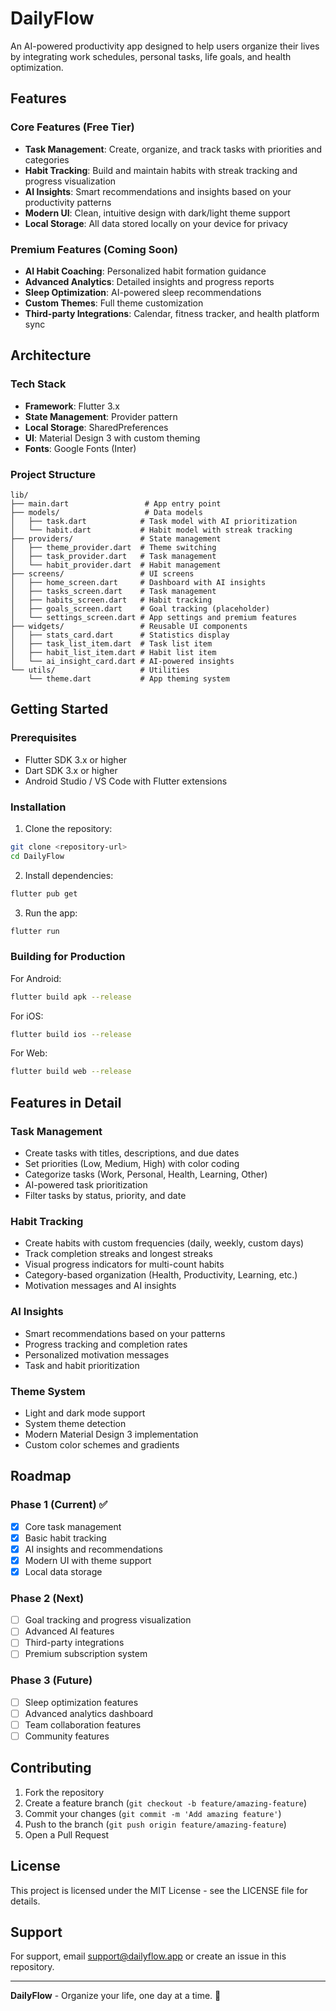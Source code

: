 # DailyFlow

An AI-powered productivity app designed to help users organize their lives by integrating work schedules, personal tasks, life goals, and health optimization.

## Features

### Core Features (Free Tier)
- **Task Management**: Create, organize, and track tasks with priorities and categories
- **Habit Tracking**: Build and maintain habits with streak tracking and progress visualization
- **AI Insights**: Smart recommendations and insights based on your productivity patterns
- **Modern UI**: Clean, intuitive design with dark/light theme support
- **Local Storage**: All data stored locally on your device for privacy

### Premium Features (Coming Soon)
- **AI Habit Coaching**: Personalized habit formation guidance
- **Advanced Analytics**: Detailed insights and progress reports
- **Sleep Optimization**: AI-powered sleep recommendations
- **Custom Themes**: Full theme customization
- **Third-party Integrations**: Calendar, fitness tracker, and health platform sync

## Architecture

### Tech Stack
- **Framework**: Flutter 3.x
- **State Management**: Provider pattern
- **Local Storage**: SharedPreferences
- **UI**: Material Design 3 with custom theming
- **Fonts**: Google Fonts (Inter)

### Project Structure
```
lib/
├── main.dart                 # App entry point
├── models/                   # Data models
│   ├── task.dart            # Task model with AI prioritization
│   └── habit.dart           # Habit model with streak tracking
├── providers/               # State management
│   ├── theme_provider.dart  # Theme switching
│   ├── task_provider.dart   # Task management
│   └── habit_provider.dart  # Habit management
├── screens/                 # UI screens
│   ├── home_screen.dart     # Dashboard with AI insights
│   ├── tasks_screen.dart    # Task management
│   ├── habits_screen.dart   # Habit tracking
│   ├── goals_screen.dart    # Goal tracking (placeholder)
│   └── settings_screen.dart # App settings and premium features
├── widgets/                 # Reusable UI components
│   ├── stats_card.dart      # Statistics display
│   ├── task_list_item.dart  # Task list item
│   ├── habit_list_item.dart # Habit list item
│   └── ai_insight_card.dart # AI-powered insights
└── utils/                   # Utilities
    └── theme.dart           # App theming system
```

## Getting Started

### Prerequisites
- Flutter SDK 3.x or higher
- Dart SDK 3.x or higher
- Android Studio / VS Code with Flutter extensions

### Installation

1. Clone the repository:
```bash
git clone <repository-url>
cd DailyFlow
```

2. Install dependencies:
```bash
flutter pub get
```

3. Run the app:
```bash
flutter run
```

### Building for Production

For Android:
```bash
flutter build apk --release
```

For iOS:
```bash
flutter build ios --release
```

For Web:
```bash
flutter build web --release
```

## Features in Detail

### Task Management
- Create tasks with titles, descriptions, and due dates
- Set priorities (Low, Medium, High) with color coding
- Categorize tasks (Work, Personal, Health, Learning, Other)
- AI-powered task prioritization
- Filter tasks by status, priority, and date

### Habit Tracking
- Create habits with custom frequencies (daily, weekly, custom days)
- Track completion streaks and longest streaks
- Visual progress indicators for multi-count habits
- Category-based organization (Health, Productivity, Learning, etc.)
- Motivation messages and AI insights

### AI Insights
- Smart recommendations based on your patterns
- Progress tracking and completion rates
- Personalized motivation messages
- Task and habit prioritization

### Theme System
- Light and dark mode support
- System theme detection
- Modern Material Design 3 implementation
- Custom color schemes and gradients

## Roadmap

### Phase 1 (Current) ✅
- [x] Core task management
- [x] Basic habit tracking
- [x] AI insights and recommendations
- [x] Modern UI with theme support
- [x] Local data storage

### Phase 2 (Next)
- [ ] Goal tracking and progress visualization
- [ ] Advanced AI features
- [ ] Third-party integrations
- [ ] Premium subscription system

### Phase 3 (Future)
- [ ] Sleep optimization features
- [ ] Advanced analytics dashboard
- [ ] Team collaboration features
- [ ] Community features

## Contributing

1. Fork the repository
2. Create a feature branch (`git checkout -b feature/amazing-feature`)
3. Commit your changes (`git commit -m 'Add amazing feature'`)
4. Push to the branch (`git push origin feature/amazing-feature`)
5. Open a Pull Request

## License

This project is licensed under the MIT License - see the LICENSE file for details.

## Support

For support, email support@dailyflow.app or create an issue in this repository.

---

**DailyFlow** - Organize your life, one day at a time. 🚀
